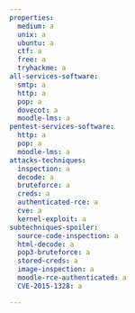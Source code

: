 ```yaml
---
properties:
  medium: a
  unix: a
  ubuntu: a
  ctf: a
  free: a
  tryhackme: a
all-services-software:
  smtp: a
  http: a
  pop: a
  dovecot: a
  moodle-lms: a
pentest-services-software:
  http: a
  pop: a
  moodle-lms: a
attacks-techniques:
  inspection: a
  decode: a
  bruteforce: a
  creds: a
  authenticated-rce: a
  cve: a
  kernel-exploit: a
subtechniques-spoiler:
  source-code-inspection: a
  html-decode: a
  pop3-bruteforce: a
  stored-creds: a
  image-inspection: a
  moodle-rce-authenticated: a
  CVE-2015-1328: a

---
```

